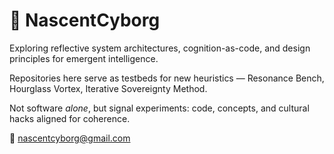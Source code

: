 # 👤 NascentCyborg  

Exploring reflective system architectures, cognition-as-code, and design principles for emergent intelligence.  

Repositories here serve as testbeds for new heuristics — Resonance Bench, Hourglass Vortex, Iterative Sovereignty Method.  

Not software *alone*, but signal experiments: code, concepts, and cultural hacks aligned for coherence.  

📧 nascentcyborg@gmail.com
